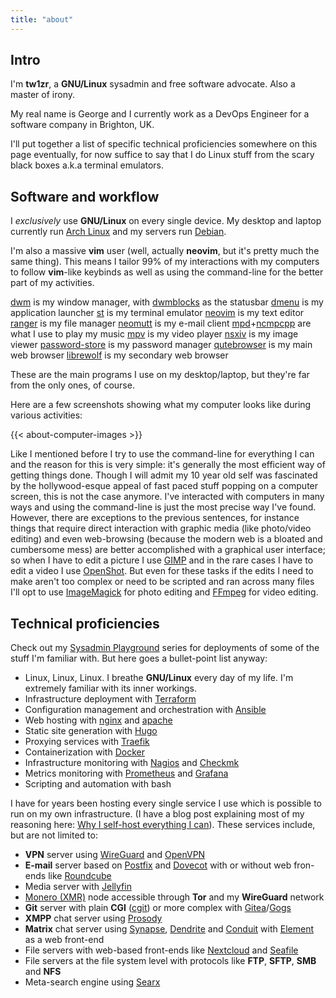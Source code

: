 ```yaml
---
title: "about"
---
```

## Intro

I'm **tw1zr**, a **GNU/Linux** sysadmin and free software advocate. Also a master of irony.

My real name is George and I currently work as a DevOps Engineer for a software company in Brighton, UK.

I'll put together a list of specific technical proficiencies somewhere on this page eventually, for now suffice to say that I do Linux stuff from the scary black boxes a.k.a terminal emulators.

## Software and workflow

I _exclusively_ use **GNU/Linux** on every single device. My desktop and laptop currently run [Arch Linux](https://archlinux.org) and my servers run [Debian](https://debian.org).

I'm also a massive **vim** user (well, actually **neovim**, but it's pretty much the same thing). This means I tailor 99% of my interactions with my computers to follow **vim**-like keybinds as well as using the command-line for the better part of my activities.

[dwm](https://gitea.efym.net/tw1zr/dwm) is my window manager, with [dwmblocks](https://gitea.efym.net/dwmblocks) as the statusbar
[dmenu](https://gitea.efym.net/tw1zr/dmenu) is my application launcher
[st](https://gitea.efym.net/tw1zr/st) is my terminal emulator
[neovim](https://github.com/neovim/neovim) is my text editor
[ranger](https://github.com/ranger/ranger) is my file manager
[neomutt](https://github.com/neomutt/neomutt) is my e-mail client
[mpd](https://github.com/MusicPlayerDaemon/MPD)+[ncmpcpp](https://github.com/ncmpcpp/ncmpcpp) are what I use to play my music
[mpv](https://github.com/mpv-player/mpv) is my video player
[nsxiv](https://codeberg.org/nsxiv/nsxiv) is my image viewer
[password-store](https://git.zx2c4.com/password-store) is my password manager
[qutebrowser](https://github.com/qutebrowser/qutebrowser) is my main web browser
[librewolf](https://librewolf-community.gitlab.io) is my secondary web browser

These are the main programs I use on my desktop/laptop, but they're far from the only ones, of course.

Here are a few screenshots showing what my computer looks like during various activities:

{{< about-computer-images >}}

Like I mentioned before I try to use the command-line for everything I can and the reason for this is very simple: it's generally the most efficient way of getting things done. Though I will admit my 10 year old self was fascinated by the hollywood-esque appeal of fast paced stuff popping on a computer screen, this is not the case anymore. I've interacted with computers in many ways and using the command-line is just the most precise way I've found.
However, there are exceptions to the previous sentences, for instance things that require direct interaction with graphic media (like photo/video editing) and even web-browsing (because the modern web is a bloated and cumbersome mess) are better accomplished with a graphical user interface; so when I have to edit a picture I use [GIMP](https://gimp.org) and in the rare cases I have to edit a video I use [OpenShot](https://openshot.org).
But even for these tasks if the edits I need to make aren't too complex or need to be scripted and ran across many files I'll opt to use [ImageMagick](https://imagemagick.org) for photo editing and [FFmpeg](https://ffmpeg.org) for video editing.

## Technical proficiencies

Check out my [Sysadmin Playground](/blog/sysadmin-playground01-intro) series for deployments of some of the stuff I'm familiar with. But here goes a bullet-point list anyway:

* Linux, Linux, Linux. I breathe **GNU/Linux** every day of my life. I'm extremely familiar with its inner workings.
* Infrastructure deployment with [Terraform](https://www.terraform.io)
* Configuration management and orchestration with [Ansible](https://ansible.com)
* Web hosting with [nginx](https://www.nginx.com) and [apache](https://apache.org)
* Static site generation with [Hugo](https://gohugo.io)
* Proxying services with [Traefik](https://traefik.io)
* Containerization with [Docker](https://docker.com)
* Infrastructure monitoring with [Nagios](https://nagios.com) and [Checkmk](https://checkmk.com)
* Metrics monitoring with [Prometheus](https://prometheus.io) and [Grafana](https://grafana.com)
* Scripting and automation with bash

I have for years been hosting every single service I use which is possible to run on my own infrastructure. (I have a blog post explaining most of my reasoning here: [Why I self-host everything I can](/blog/why-i-self-host)). These services include, but are not limited to:

* **VPN** server using [WireGuard](https://wireguard.com) and [OpenVPN](https://openvpn.com)
* **E-mail** server based on [Postfix](http://www.postfix.org) and [Dovecot](https://dovecot.org) with or without web fron-ends like [Roundcube](https://roundcube.net)
* Media server with [Jellyfin](https://jellyfin.org)
* [Monero (XMR)](https://getmonero.org) node accessible through **Tor** and my **WireGuard** network
* **Git** server with plain **CGI** ([cgit](https://git.zx2c4.com/cgit)) or more complex with [Gitea](https://gitea.io)/[Gogs](https://gogs.io)
* **XMPP** chat server using [Prosody](https://prosody.im)
* **Matrix** chat server using [Synapse](https://github.com/matrix-org/synapse), [Dendrite](https://github.com/matrix-org/dendrite) and [Conduit](https://gitlab.com/famedly/conduit) with [Element](https://element.io) as a web front-end
* File servers with web-based front-ends like [Nextcloud](https://nextcloud.com) and [Seafile](https://seafile.com)
* File servers at the file system level with protocols like **FTP**, **SFTP**, **SMB** and **NFS**
* Meta-search engine using [Searx](https://searx.github.io/searx)
